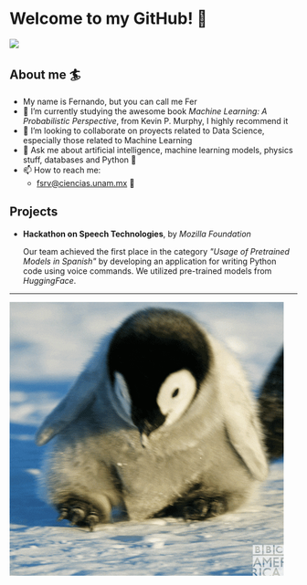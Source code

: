 # Welcome to my GitHub! 🐣

<img src="https://github-readme-streak-stats.herokuapp.com/?user=FSRV24&theme=rose_pine"/>

## About me 🏄

- My name is Fernando, but you can call me Fer
- 🌱 I’m currently studying the awesome book *Machine Learning: A Probabilistic Perspective*, from Kevin P. Murphy, I highly recommend it
- 👊 I’m looking to collaborate on proyects related to Data Science, especially those related to Machine Learning
- 💬 Ask me about artificial intelligence, machine learning models, physics stuff, databases and Python 🐍
- 📫 How to reach me:
  - fsrv@ciencias.unam.mx 📧

## Projects

- **Hackathon on Speech Technologies**, by *Mozilla Foundation*

  Our team achieved the first place in the category *"Usage of Pretrained Models in Spanish"* by developing an application for writing Python code using voice commands. We utilized pre-trained models from *HuggingFace*.

---
![Hello](giphy.gif)
